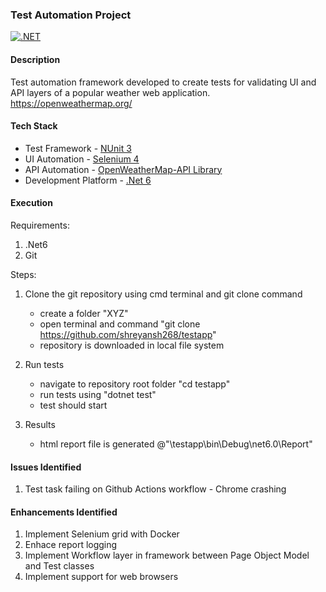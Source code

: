 ### Test Automation Project

[![.NET](https://github.com/shreyansh268/testapp/actions/workflows/build.yml/badge.svg?branch=master)](https://github.com/shreyansh268/testapp/actions/workflows/build.yml)

#### Description
Test automation framework developed to create tests for validating UI and API layers
of a popular weather web application.
https://openweathermap.org/

#### Tech Stack
- Test Framework - [NUnit 3](https://nunit.org/)
- UI Automation - [Selenium 4](https://www.selenium.dev/)
- API Automation - [OpenWeatherMap-API Library](https://github.com/swiftyspiffy/OpenWeatherMap-API-CSharp)
- Development Platform - [.Net 6](https://docs.microsoft.com/en-us/dotnet/core/introduction)

#### Execution
Requirements:   
1. .Net6
2. Git

Steps:   
1. Clone the git repository using cmd terminal and git clone command
      - create a folder "XYZ"
      - open terminal and command "git clone https://github.com/shreyansh268/testapp"
      - repository is downloaded in local file system

2. Run tests
      - navigate to repository root folder "cd testapp"
      - run tests using "dotnet test"
      - test should start

3. Results
      - html report file is generated @"\testapp\bin\Debug\net6.0\Report"

#### Issues Identified
1. Test task failing on Github Actions workflow - Chrome crashing

#### Enhancements Identified
1. Implement Selenium grid with Docker
2. Enhace report logging
3. Implement Workflow layer in framework between Page Object Model and Test classes
4. Implement support for web browsers
